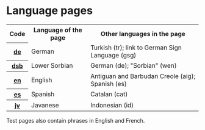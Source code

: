 # Language pages

<!-- In alphabetical order by language code -->

<table>
    <tr>
        <th>Code
        <th>Language of the page
        <th>Other languages in the page
    <tr>
        <th><a href="lang/de.html">de</a>
        <td>German
        <td>Turkish (tr); link to German Sign Language (gsg)
    <tr>
        <th><a href="lang/dsb.html">dsb</a>
        <td>Lower Sorbian
        <td>German (de); "Sorbian" (wen)
    <tr>
        <th><a href="lang/en.html">en</a>
        <td>English
        <td>Antiguan and Barbudan Creole (aig); Spanish (es)
    <tr>
        <th><a href="lang/es.html">es</a>
        <td>Spanish
        <td>Catalan (cat)
    <tr>
        <th><a href="lang/jv.html">jv</a>
        <td>Javanese
        <td>Indonesian (id)
</table>

<p>Test pages also contain phrases in English and French.</p>